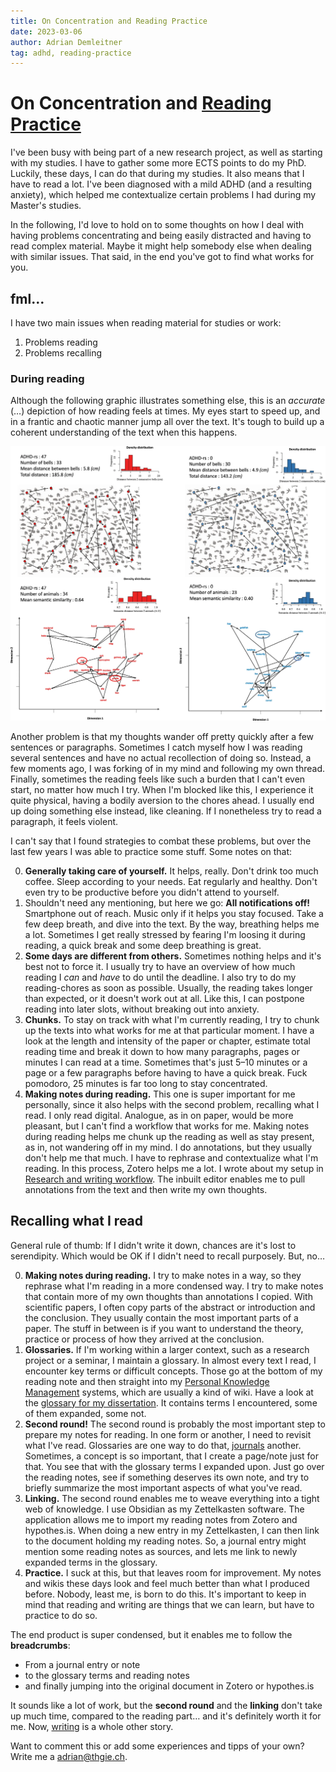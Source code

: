 ```yaml
---
title: On Concentration and Reading Practice
date: 2023-03-06
author: Adrian Demleitner
tag: adhd, reading-practice
---
```

# On Concentration and [Reading Practice](notes/Reading%20Practice.md)
I've been busy with being part of a new research project, as well as starting with my studies. I have to gather some more ECTS points to do my PhD. Luckily, these days, I can do that during my studies. It also means that I have to read a lot. I've been diagnosed with a mild ADHD (and a resulting anxiety), which helped me contextualize certain problems I had during my Master's studies.

In the following, I'd love to hold on to some thoughts on how I deal with having problems concentrating and being easily distracted and having to read complex material. Maybe it might help somebody else when dealing with similar issues. That said, in the end you've got to find what works for you.

## fml…
I have two main issues when reading material for studies or work:

1. Problems reading
2. Problems recalling

### During reading
Although the following graphic illustrates something else, this is an *accurate* (…) depiction of how reading feels at times. My eyes start to speed up, and in a frantic and chaotic manner jump all over the text. It's tough to build up a coherent understanding of the text when this happens. 

![Illustration of search paths in visual and semantic spaces](assets/Pasted%20image%2020230306111258.png)

Another problem is that my thoughts wander off pretty quickly after a few sentences or paragraphs. Sometimes I catch myself how I was reading several sentences and have no actual recollection of doing so. Instead, a few moments ago, I was forking of in my mind and following my own thread. Finally, sometimes the reading feels like such a burden that I can't even start, no matter how much I try. When I'm blocked like this, I experience it quite physical, having a bodily aversion to the chores ahead. I usually end up doing something else instead, like cleaning. If I nonetheless try to read a paragraph, it feels violent.

I can't say that I found strategies to combat these problems, but over the last few years I was able to practice some stuff. Some notes on that:

0. **Generally taking care of yourself.** It helps, really. Don't drink too much coffee. Sleep according to your needs. Eat regularly and healthy. Don't even try to be productive before you didn't attend to yourself.
1. Shouldn't need any mentioning, but here we go: **All notifications off!** Smartphone out of reach. Music only if it helps you stay focused. Take a few deep breath, and dive into the text. By the way, breathing helps me a lot. Sometimes I get really stressed by fearing I'm loosing it during reading, a quick break and some deep breathing is great.
2. **Some days are different from others.** Sometimes nothing helps and it's best not to force it. I usually try to have an overview of how much reading I *can* and *have* to do until the deadline. I also try to do my reading-chores as soon as possible. Usually, the reading takes longer than expected, or it doesn't work out at all. Like this, I can postpone reading into later slots, without breaking out into anxiety.
3. **Chunks.** To stay on track with what I'm currently reading, I try to chunk up the texts into what works for me at that particular moment. I have a look at the length and intensity of the paper or chapter, estimate total reading time and break it down to how many paragraphs, pages or minutes I can read at a time. Sometimes that's just 5–10 minutes or a page or a few paragraphs before having to have a quick break. Fuck pomodoro, 25 minutes is far too long to stay concentrated.
4. **Making notes during reading.** This one is super important for me personally, since it also helps with the second problem, recalling what I read. I only read digital. Analogue, as in on paper, would be more pleasant, but I can't find a workflow that works for me. Making notes during reading helps me chunk up the reading as well as stay present, as in, not wandering off in my mind. I do annotations, but they usually don't help me that much. I have to rephrase and contextualize what I'm reading. In this process, Zotero helps me a lot. I wrote about my setup in [Research and writing workflow](notes/Research%20and%20writing%20workflow.md). The inbuilt editor enables me to pull annotations from the text and then write my own thoughts.

## Recalling what I read
General rule of thumb: If I didn't write it down, chances are it's lost to serendipity. Which would be OK if I didn't need to recall purposely. But, no…

0. **Making notes during reading.** I try to make notes in a way, so they rephrase what I'm reading in a more condensed way. I try to make notes that contain more of my own thoughts than annotations I copied. With scientific papers, I often copy parts of the abstract or introduction and the conclusion. They usually contain the most important parts of a paper. The stuff in between is if you want to understand the theory, practice or process of how they arrived at the conclusion.
1. **Glossaries.** If I'm working within a larger context, such as a research project or a seminar, I maintain a glossary. In almost every text I read, I encounter key terms or difficult concepts. Those go at the bottom of my reading note and then straight into my [Personal Knowledge Management](notes/Personal%20Knowledge%20Management.md) systems, which are usually a kind of wiki. Have a look at the [glossary for my dissertation](https://dissertation.thgie.ch/notes/Glossary.html). It contains terms I encountered, some of them expanded, some not.
2. **Second round!** The second round is probably the most important step to prepare my notes for reading. In one form or another, I need to revisit what I've read. Glossaries are one way to do that, [journals](https://dissertation.thgie.ch/notes/Journal.html) another. Sometimes, a concept is so important, that I create a page/note just for that. You see that with the glossary terms I expanded upon. Just go over the reading notes, see if something deserves its own note, and try to briefly summarize the most important aspects of what you've read.
3. **Linking.** The second round enables me to weave everything into a tight web of knowledge. I use Obsidian as my Zettelkasten software. The application allows me to import my reading notes from Zotero and hypothes.is. When doing a new entry in my Zettelkasten, I can then link to the document holding my reading notes. So, a journal entry might mention some reading notes as sources, and lets me link to newly expanded terms in the glossary.
4. **Practice.** I suck at this, but that leaves room for improvement. My notes and wikis these days look and feel much better than what I produced before. Nobody, least me, is born to do this. It's important to keep in mind that reading and writing are things that we can learn, but have to practice to do so.

The end product is super condensed, but it enables me to follow the **breadcrumbs**:

- From a journal entry or note
- to the glossary terms and reading notes
- and finally jumping into the original document in Zotero or hypothes.is

It sounds like a lot of work, but the **second round** and the **linking** don't take up much time, compared to the reading part… and it's definitely worth it for me. Now, [writing](notes/Writing%20Practice.md) is a whole other story.

Want to comment this or add some experiences and tipps of your own? Write me a [adrian@thgie.ch](mailto:adrian@thgie.ch).